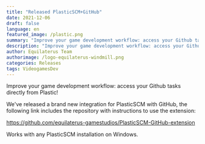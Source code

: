 ```yaml
---
title: "Released PlasticSCM+GitHub"
date: 2021-12-06
draft: false
language: en
featured_image: /plastic.png
summary: "Improve your game development workflow: access your Github tasks directly from Plastic!"
description: "Improve your game development workflow: access your Github tasks directly from Plastic"
author: Equilaterus Team
authorimage: /logo-equilaterus-windmill.png
categories: Releases
tags: VideogamesDev
---
```


Improve your game development workflow: access your Github tasks directly from Plastic!

We've released a brand new integration for PlasticSCM with GitHub, the following link includes the repository with instructions to use the extension:

https://github.com/equilaterus-gamestudios/PlasticSCM-GitHub-extension 

Works with any PlasticSCM installation on Windows.

